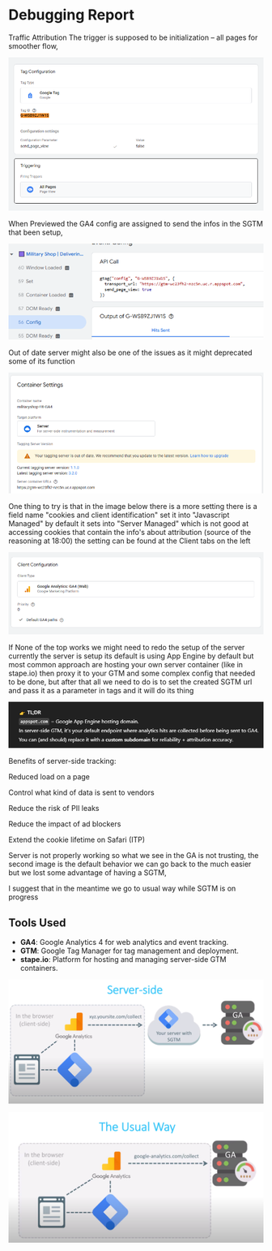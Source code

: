 # Debugging Report

Traffic Attribution
The trigger is supposed to be initialization – all pages for smoother flow,

![Image 1](images/image_1.png)

When Previewed the GA4 config are assigned to send the infos in the SGTM that been setup,

![Image 2](images/image_2.png)

Out of date server might also be one of the issues as it might deprecated some of its function

![Image 3](images/image_3.png)

One thing to try is that in the image below there is a more setting there is a field name "cookies and client identification" set it into "Javascript Managed" by default it sets into "Server Managed" which is not good at accessing cookies that contain the info's about attribution (source of the reasoning at 18:00) the setting can be found at the Client tabs on the left

![Image 4](images/image_4.png)

If None of the top works we might need to redo the setup of the server currently the server is setup its default is using App Engine by default but most common approach are hosting your own server container (like in stape.io) then proxy it to your GTM and some complex config that needed to be done, but after that all we need to do is to set the created SGTM url and pass it as a parameter in tags and it will do its thing

![Image 5](images/image_5.png)

Benefits of server-side tracking:

Reduced load on a page

Control what kind of data is sent to vendors

Reduce the risk of PII leaks

Reduce the impact of ad blockers

Extend the cookie lifetime on Safari (ITP)

Server is not properly working so what we see in the GA is not trusting, the second image is the default behavior we can go back to the much easier but we lost some advantage of having a SGTM,

I suggest that in the meantime we go to usual way while SGTM is on progress

## Tools Used

- **GA4**: Google Analytics 4 for web analytics and event tracking.
- **GTM**: Google Tag Manager for tag management and deployment.
- **stape.io**: Platform for hosting and managing server-side GTM containers.

![Image 6](images/image_6.png)

![Image 7](images/image_7.png)